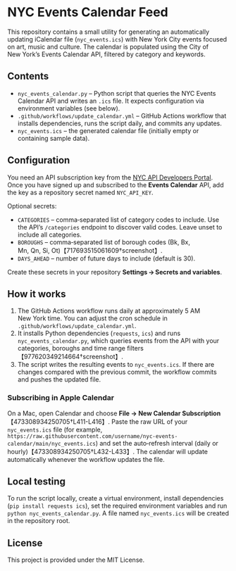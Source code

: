 # NYC Events Calendar Feed

This repository contains a small utility for generating an automatically
updating iCalendar file (`nyc_events.ics`) with New York City events focused
on art, music and culture.  The calendar is populated using the City of
New York’s Events Calendar API, filtered by category and keywords.

## Contents

- `nyc_events_calendar.py` – Python script that queries the NYC Events
  Calendar API and writes an `.ics` file.  It expects configuration via
  environment variables (see below).
- `.github/workflows/update_calendar.yml` – GitHub Actions workflow that
  installs dependencies, runs the script daily, and commits any updates.
- `nyc_events.ics` – the generated calendar file (initially empty or
  containing sample data).

## Configuration

You need an API subscription key from the [NYC API Developers
Portal](https://api-portal.nyc.gov).  Once you have signed up and
subscribed to the **Events Calendar** API, add the key as a repository
secret named `NYC_API_KEY`.

Optional secrets:

- `CATEGORIES` – comma‑separated list of category codes to include.  Use
  the API’s `/categories` endpoint to discover valid codes.  Leave unset to
  include all categories.
- `BOROUGHS` – comma‑separated list of borough codes (Bk, Bx,
  Mn, Qn, Si, Ot)【717693515061609†screenshot】.
- `DAYS_AHEAD` – number of future days to include (default is 30).

Create these secrets in your repository **Settings → Secrets and variables**.

## How it works

1. The GitHub Actions workflow runs daily at approximately 5 AM
   New York time.  You can adjust the cron schedule in
   `.github/workflows/update_calendar.yml`.
2. It installs Python dependencies (`requests`, `ics`) and runs
   `nyc_events_calendar.py`, which queries events from the API with your
   categories, boroughs and time range filters【977620349214664†screenshot】.
3. The script writes the resulting events to `nyc_events.ics`.  If
   there are changes compared with the previous commit, the workflow
   commits and pushes the updated file.

### Subscribing in Apple Calendar

On a Mac, open Calendar and choose **File → New Calendar Subscription**【473308934250705†L411-L416】.  Paste the raw URL of your `nyc_events.ics` file (for example,
`https://raw.githubusercontent.com/username/nyc-events-calendar/main/nyc_events.ics`) and set the auto‑refresh interval (daily or hourly)【473308934250705†L432-L433】.  The calendar will update automatically whenever the workflow updates the file.

## Local testing

To run the script locally, create a virtual environment, install
dependencies (`pip install requests ics`), set the required environment
variables and run `python nyc_events_calendar.py`.  A file named
`nyc_events.ics` will be created in the repository root.

## License

This project is provided under the MIT License.
